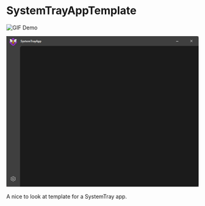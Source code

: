 # SystemTrayAppTemplate

![GIF Demo](github/Demo.gif)

![App Screenshot](github/App_Screenshot.png)

A nice to look at template for a SystemTray app.
